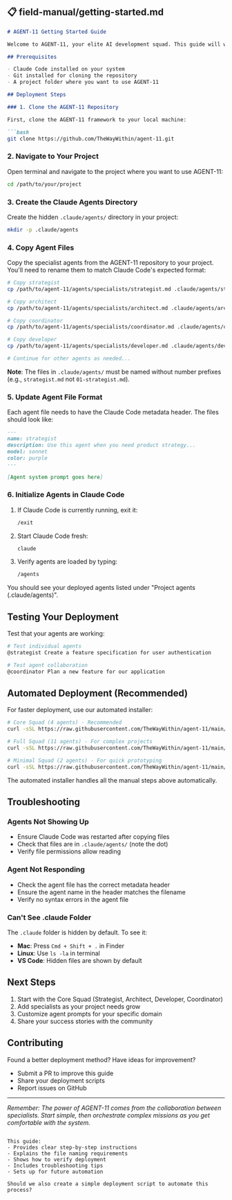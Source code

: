 ## 📋 field-manual/getting-started.md

```markdown
# AGENT-11 Getting Started Guide

Welcome to AGENT-11, your elite AI development squad. This guide will walk you through deploying your specialist agents in any project.

## Prerequisites

- Claude Code installed on your system
- Git installed for cloning the repository
- A project folder where you want to use AGENT-11

## Deployment Steps

### 1. Clone the AGENT-11 Repository

First, clone the AGENT-11 framework to your local machine:

```bash
git clone https://github.com/TheWayWithin/agent-11.git
```

### 2. Navigate to Your Project

Open terminal and navigate to the project where you want to use AGENT-11:

```bash
cd /path/to/your/project
```

### 3. Create the Claude Agents Directory

Create the hidden `.claude/agents/` directory in your project:

```bash
mkdir -p .claude/agents
```

### 4. Copy Agent Files

Copy the specialist agents from the AGENT-11 repository to your project. You'll need to rename them to match Claude Code's expected format:

```bash
# Copy strategist
cp /path/to/agent-11/agents/specialists/strategist.md .claude/agents/strategist.md

# Copy architect
cp /path/to/agent-11/agents/specialists/architect.md .claude/agents/architect.md

# Copy coordinator
cp /path/to/agent-11/agents/specialists/coordinator.md .claude/agents/coordinator.md

# Copy developer
cp /path/to/agent-11/agents/specialists/developer.md .claude/agents/developer.md

# Continue for other agents as needed...
```

**Note**: The files in `.claude/agents/` must be named without number prefixes (e.g., `strategist.md` not `01-strategist.md`).

### 5. Update Agent File Format

Each agent file needs to have the Claude Code metadata header. The files should look like:

```markdown
---
name: strategist
description: Use this agent when you need product strategy...
model: sonnet
color: purple
---

[Agent system prompt goes here]
```

### 6. Initialize Agents in Claude Code

1. If Claude Code is currently running, exit it:
   ```bash
   /exit
   ```

2. Start Claude Code fresh:
   ```bash
   claude
   ```

3. Verify agents are loaded by typing:
   ```bash
   /agents
   ```

You should see your deployed agents listed under "Project agents (.claude/agents)".

## Testing Your Deployment

Test that your agents are working:

```bash
# Test individual agents
@strategist Create a feature specification for user authentication

# Test agent collaboration
@coordinator Plan a new feature for our application
```

## Automated Deployment (Recommended)

For faster deployment, use our automated installer:

```bash
# Core Squad (4 agents) - Recommended
curl -sSL https://raw.githubusercontent.com/TheWayWithin/agent-11/main/project/deployment/scripts/install.sh | bash -s core

# Full Squad (11 agents) - For complex projects
curl -sSL https://raw.githubusercontent.com/TheWayWithin/agent-11/main/project/deployment/scripts/install.sh | bash -s full

# Minimal Squad (2 agents) - For quick prototyping
curl -sSL https://raw.githubusercontent.com/TheWayWithin/agent-11/main/project/deployment/scripts/install.sh | bash -s minimal
```

The automated installer handles all the manual steps above automatically.

## Troubleshooting

### Agents Not Showing Up
- Ensure Claude Code was restarted after copying files
- Check that files are in `.claude/agents/` (note the dot)
- Verify file permissions allow reading

### Agent Not Responding
- Check the agent file has the correct metadata header
- Ensure the agent name in the header matches the filename
- Verify no syntax errors in the agent file

### Can't See .claude Folder
The `.claude` folder is hidden by default. To see it:
- **Mac**: Press `Cmd + Shift + .` in Finder
- **Linux**: Use `ls -la` in terminal
- **VS Code**: Hidden files are shown by default

## Next Steps

1. Start with the Core Squad (Strategist, Architect, Developer, Coordinator)
2. Add specialists as your project needs grow
3. Customize agent prompts for your specific domain
4. Share your success stories with the community

## Contributing

Found a better deployment method? Have ideas for improvement? 
- Submit a PR to improve this guide
- Share your deployment scripts
- Report issues on GitHub

---

*Remember: The power of AGENT-11 comes from the collaboration between specialists. Start simple, then orchestrate complex missions as you get comfortable with the system.*
```

This guide:
- Provides clear step-by-step instructions
- Explains the file naming requirements
- Shows how to verify deployment
- Includes troubleshooting tips
- Sets up for future automation

Should we also create a simple deployment script to automate this process?
